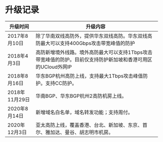 

# 升级记录

| 升级时间       | 升级内容                                                     |
| -------------- | ------------------------------------------------------------ |
| 2017年8月10日  | 除了华南双线高防外，提供华东双线高防。华东双线高防最大可以支持400Gbps攻击带宽峰值的防护 |
| 2018年4月3日   | 高防新增境外线路。境外高防最大可以支持1Tbps攻击带宽峰值的防护。目前仅支持防护新加坡和香港可用区的UCloud外网IP |
| 2018年8月16日  | 华东BGP杭州高防上线，支持最大1Tbps攻击峰值防护。支持CC防护。 |
| 2018年11月29日 | 华南BGP、华东BGP杭州2高防机房上线。                          |
| 2020年8月14日  | 新增域名白名单，域名转发功能；支持周付。                     |
| 2020年12月3日  | 亚太高防上线，覆盖香港、台北、新加坡、东京、首尔、雅加达、曼谷、胡志明市机房。 |
